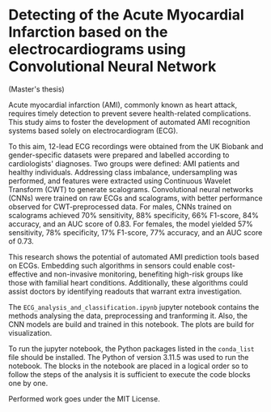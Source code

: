 # Detecting of the Acute Myocardial Infarction based on the electrocardiograms using Convolutional Neural Network
(Master's thesis)

Acute myocardial infarction (AMI), commonly known as heart attack, requires timely detection to prevent severe health-related complications. This study aims to foster the development of automated AMI recognition systems based solely on electrocardiogram (ECG).

To this aim, 12-lead ECG recordings were obtained from the UK Biobank and gender-specific datasets were prepared and labelled according to cardiologists' diagnoses. Two groups were defined: AMI patients and healthy individuals. Addressing class imbalance, undersampling was performed, and features were extracted using Continuous Wavelet Transform (CWT) to generate scalograms. Convolutional neural networks (CNNs) were trained on raw ECGs and scalograms, with better performance observed for CWT-preprocessed data. For males, CNNs trained on scalograms achieved 70% sensitivity, 88% specificity, 66% F1-score, 84% accuracy, and an AUC score of 0.83. For females, the model yielded 57% sensitivity, 78% specificity, 17% F1-score, 77% accuracy, and an AUC score of 0.73.

This research shows the potential of automated AMI prediction tools based on ECGs. Embedding such algorithms in sensors could enable cost-effective and non-invasive monitoring, benefiting high-risk groups like those with familial heart conditions. Additionally, these algorithms could assist doctors by identifying readouts that warrant extra investigation.

The `ECG_analysis_and_classification.ipynb` jupyter notebook contains the methods analysing the data, preprocessing and tranforming it. Also, the CNN models are build and trained in this notebook. The plots are build for visualization.

To run the jupyter notebook, the Python packages listed in the `conda_list` file should be installed. The Python of version 3.11.5 was used to run the notebook. The blocks in the notebook are placed in a logical order so to follow the steps of the analysis it is sufficient to execute the code blocks one by one.

Performed work goes under the MIT License. 
